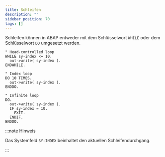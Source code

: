 ```yaml
---
title: Schleifen
description: ""
sidebar_position: 70
tags: []
---
```


Schleifen können in ABAP entweder mit dem Schlüsselwort `WHILE` oder dem Schlüsselwort `DO` umgesetzt werden.

```abap showLineNumbers
" Head-controlled loop
WHILE sy-index <= 10.
  out->write( sy-index ).
ENDWHILE.

" Index loop
DO 10 TIMES.
  out->write( sy-index ).
ENDDO.

" Infinite loop
DO.
  out->write( sy-index ).
  IF sy-index = 10.
    EXIT.
  ENDIF.
ENDDO.
```

:::note Hinweis

Das Systemfeld `SY-INDEX` beinhaltet den aktuellen Schleifendurchgang.

:::
